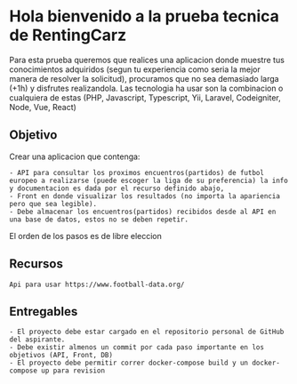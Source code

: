 # Hola bienvenido a la prueba tecnica de RentingCarz

Para esta prueba queremos que realices una aplicacion donde muestre tus conocimientos adquiridos (segun tu experiencia como seria la mejor manera de resolver la solicitud), procuramos que no sea demasiado larga (+1h) y disfrutes realizandola. Las tecnologia ha usar son la combinacion o cualquiera de estas (PHP, Javascript, Typescript, Yii, Laravel, Codeigniter, Node, Vue, React) 

## Objetivo

Crear una aplicacion que contenga:

    - API para consultar los proximos encuentros(partidos) de futbol europeo a realizarse (puede escoger la liga de su preferencia) la info y documentacion es dada por el recurso definido abajo, 
    - Front en donde visualizar los resultados (no importa la apariencia pero que sea legible).
    - Debe almacenar los encuentros(partidos) recibidos desde al API en una base de datos, estos no se deben repetir.

El orden de los pasos es de libre eleccion

## Recursos
`
Api para usar https://www.football-data.org/
`

## Entregables

    - El proyecto debe estar cargado en el repositorio personal de GitHub del aspirante.
    - Debe existir almenos un commit por cada paso importante en los objetivos (API, Front, DB)
    - El proyecto debe permitir correr docker-compose build y un docker-compose up para revision

